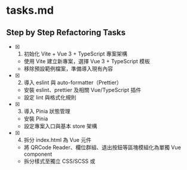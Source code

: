 # tasks.md

## Step by Step Refactoring Tasks

- [x] 1. 初始化 Vite + Vue 3 + TypeScript 專案架構
    - 使用 Vite 建立新專案，選擇 Vue 3 + TypeScript 模板
    - 移除預設範例檔案，準備導入現有內容

- [x] 2. 導入 eslint 與 auto-formatter（Prettier）
    - 安裝 eslint、prettier 及相關 Vue/TypeScript 插件
    - 設定 lint 與格式化規則

- [x] 3. 導入 Pinia 狀態管理
    - 安裝 Pinia
    - 設定專案入口與基本 store 架構

- [x] 4. 拆分 index.html 為 Vue 元件
    - 將 QRCode Reader、欄位群組、退出按鈕等區塊模組化為單獨 Vue component
    - 拆分樣式至獨立 CSS/SCSS 或 <style> 區塊

- [x] 5. 整合 Sentry 前端錯誤追蹤
    - 安裝 @sentry/vue
    - 在 main.ts 初始化 Sentry，支援環境變數 DSN

- [ ] 6. 導入 API service 與 mock 機制
    - API_DOMAIN 由 .env 檔案中取得
    - 將 API 呼叫封裝於 services/
    - 建立 __mocks__/ 方便單元測試時替換

- [ ] 7. 撰寫單元測試（Vitest + Vue Test Utils）
    - 安裝 Vitest、@vue/test-utils
    - 撰寫至少一個元件的單元測試，mock API service

- [ ] 8. 驗證與優化
    - 執行 lint、format、單元測試，確保專案可正常運作
    - 檢查 Sentry 是否正常上報錯誤

---

如有新需求或調整，請於本文件補充。
